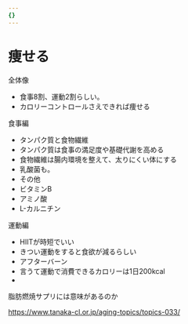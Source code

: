 ```yaml
---
{}
---
```

# 痩せる

全体像

- 食事8割、運動2割らしい。  
- カロリーコントロールさえできれば痩せる  

食事編

- タンパク質と食物繊維  
- タンパク質は食事の満足度や基礎代謝を高める  
- 食物繊維は腸内環境を整えて、太りにくい体にする  
- 乳酸菌も。  
- その他  
- ビタミンB  
- アミノ酸  
- L-カルニチン  

運動編

- HIITが時短でいい  
- きつい運動をすると食欲が減るらしい  
- アフターバーン  
- 言うて運動で消費できるカロリーは1日200kcal  
-  

脂肪燃焼サプリには意味があるのか

https://www.tanaka-cl.or.jp/aging-topics/topics-033/